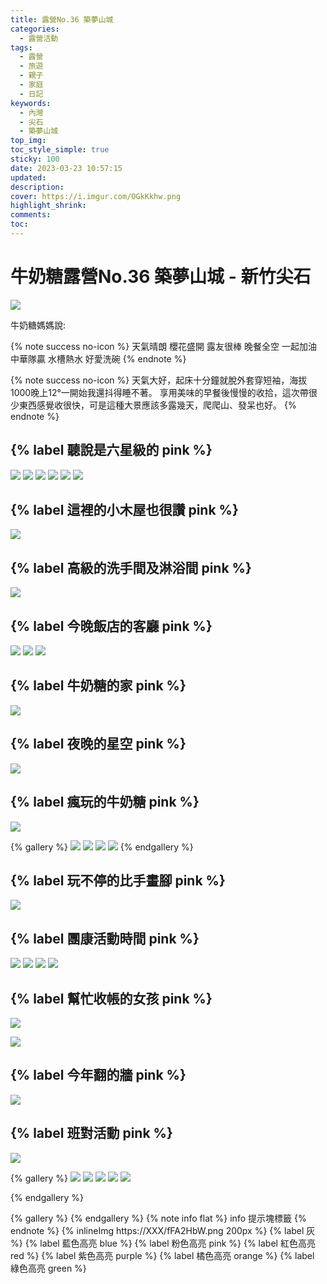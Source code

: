 ```yaml
---
title: 露營No.36 築夢山城
categories:
  - 露營活動
tags:
  - 露營
  - 旅遊
  - 親子
  - 家庭
  - 日記
keywords:
  - 內灣
  - 尖石
  - 築夢山城
top_img:
toc_style_simple: true
sticky: 100
date: 2023-03-23 10:57:15
updated:
description:
cover: https://i.imgur.com/OGkKkhw.png
highlight_shrink:
comments:
toc:
---
```


# 牛奶糖露營No.36 築夢山城 - 新竹尖石

<!-- {% youtube 條碼 %} -->
![](https://lh3.googleusercontent.com/i_1sfq8x-_9jVA9f6Y0XrVXfmSLVS5V0Y7eO7my5p2d_t_FZWQHRuhfeln3kIdeCX2X9GvCD8JBGHec5LrxXd_EaIbvLWw0H5scfmoGXG42xLHgtZJkbW4FAXn9PSwq-1vYqbjPiNw=w1920-h1080)

牛奶糖媽媽說:

{% note success no-icon %}
天氣晴朗 櫻花盛開 露友很棒 晚餐全空
一起加油 中華隊贏 水槽熱水 好愛洗碗
{% endnote %}

{% note success no-icon %}
天氣大好，起床十分鐘就脫外套穿短袖，海拔1000晚上12°一開始我還抖得睡不著。
享用美味的早餐後慢慢的收拾，這次帶很少東西感覺收很快，可是這種大景應該多露幾天，爬爬山、發呆也好。
{% endnote %}

## {% label 聽說是六星級的 pink %}
![](https://lh3.googleusercontent.com/2H0bxfLd2RtLHDSHvaC3ZU60CjYtk18F4tIdM9U22WjqTftMtFWtKO00WYYWLGv5KTjRQV8C4lBCRyrvOpwuUIhPQht5mdqk182Rl_XrdJfZak5axtYwputCfN0l2d7mUSJUxFoXiw=w1920-h1080)
![](https://lh3.googleusercontent.com/ldrTS6gaKb8v4sjDw36Py76j9WRv5BJhSe5qo7a5yv547w4UFWK5DzbKWM5aZxy18vGO5p9Iy-RcuW5NXSD5Q2doF9WftqpG1Z1wUOXd-eFD3MzZ2wUukoD4iUo9yuY-Cn1HBK_npA=w1920-h1080)
![](https://lh3.googleusercontent.com/t0Lv_rvXU2zQ3N4snRYEhOruxD6kP8uf4HnstqqeYDgMSRzm1sZwkI5WnY8kjM1UnIx5sIM49JLFizpT1guiJRbH8N5zrqgHb9zTWSblgYQe9CIkKGh6RpL0-Ev_2dSzbLoNHZ3Www=w1920-h1080)
![](https://lh3.googleusercontent.com/5iEw3APg-VCHdt2-XrLk2zytdMfQqwht3F1KNGRoOab7FEgF_A4sBm5jrhCnBBS4Z9G_bXgw19wasnYRZIXG-JbKl1VHmmQF2LCmXelCFIR0roaOPL8zUQ4OH5eILeTCfafRLbNOrw=w1920-h1080)
![](https://lh3.googleusercontent.com/-sk9iXzh4_590aC876rGkFLcWILPY89GHZGeTGmqEjeJsB6tJpdG74dwYDIjls3mx3l414njc2M75glYLdFqqx5WqAFhYk522V_9UcB8rwOAsjRrUDimYwykXe0tjdLlbfUZDG5ViA=w1920-h1080)
![](https://lh3.googleusercontent.com/aDBiPoAdLZjhiPMjSiYcsHVfvhHxLZJksM_aJjsl1WTzH5vJEbb8js01LTzCFmRA8mxpUNyxwc-pyL3uTUhzqkQJ8gl0ksMwbXLN1SbpRcLgY7r_IcI_izRRAyWWpILv9bOymcNWDw=w1920-h1080)

## {% label 這裡的小木屋也很讚 pink %}

![](https://lh3.googleusercontent.com/liY7cFkYMCfJwxugcDo6Er2Y5viFX5eAqVz-HASw1HOIeX7AczTxtf-DyV4SjX8JmiGHGobQ2yCjQqIdlVd4s5YDt-jpsbm9aZ0J4nZrKGseFg-oprHadAdk0L_pisqeyn7iHJnXAg=w1920-h1080)

## {% label 高級的洗手間及淋浴間 pink %}

![](https://lh3.googleusercontent.com/f1z8524gZ_7nPH4Z5XMXZYTm3iVQA29w9ugjdOkXyyAheCqqCST6sW_D1gWp2wwnWU_Nv0KZm8xFajwOMLPDAN6FldFf18PjoGxqDAR6fPD6yO9b74oWvgMMARKhUHyDHXaeEW9ldA=w1920-h1080)

## {% label 今晚飯店的客廳 pink %}

![](https://lh3.googleusercontent.com/NpxPpQbumCOedmZrmo0dUYxiUgEzvO0zY3PSitLF7lqFk8tq01kPly-ap5k5rV9CXpocf4mHGGEyFofqO1vuD9f-Au34GVwn1JzXpvjh2j3jfAK-2fhInqi-oMo6JdAMAlsa7HbTsw=w1920-h1080)
![](https://lh3.googleusercontent.com/dMMslZoOqBcWmPHj4QJDLeoLgnI8RnGfgSNOInwGv9eJsckZGJCkh4NeOZgt9YEgklSf14OnXrohobMoR2hCYBFpdOQSodM_UIys9ixhTzUow6nWJHYGcfiESDkXY1IhjB-X0dD9CQ=w1920-h1080)
![](https://lh3.googleusercontent.com/yt8NUipjQdN80oIZUymrrHX2jznac8RB0BCB2zFse6BjKLlHwE33TfyNn8klHqnG9SornP0Pze4IpV3-7H-2fdCH7628cxUsHJWnMXzmG4E3n5jWkqsfKLEDCCWr3khWC6-g6SELaA=w1920-h1080)

## {% label 牛奶糖的家 pink %}

![](https://lh3.googleusercontent.com/yXheNmx0aXZXKG2Vt7oSCJAvE-oJys8B5FzMT4KBP723kDpqoCCL2Nuervv40GJwAw4GRQ1xgPbB35SemHt4Im6ivOc_m4IMIPxTkbO3BoBqQmOBqCIFHxSEUdTrzBamG3HudGh8uQ=w1920-h1080)

## {% label 夜晚的星空 pink %}

![](https://lh3.googleusercontent.com/0QDBEb9dInW11ae33_-St8LEI773G46GTYwqKucdx8H--gzuO_DgFreoim1RmDJDmUyWJSPvXYl5JE7oK04nCbJf4xGoVlVvQDZYaC1uA6hWuBvYbf5izo9Whual2n9ixPoJ_wcXIQ=w1920-h1080)

## {% label 瘋玩的牛奶糖 pink %}

![](https://lh3.googleusercontent.com/8xCsGayw-3xim86GSFfxOXMgYJnpTZh66ojkLWZ9cxAhsT5mYdAZAyep0bG1_qYxn_mQyRvVjyydLRINZWIvR8m3B4hhQZB8LStLP1TrfghUwHgzi2X9c7svNnKTmZnaayhrui6joA=w1920-h1080)

{% gallery %}
![](https://lh3.googleusercontent.com/nMP1UPbtM3r89oniHr9Z4vd90CjRbbo7STuieMmyTgv-JyBVwiKx7bu5yZXXmOBxhwIi1zbv1SipMWiPBfsu_BTkG0CIY2cvE-Ak-dhAEOSIz-iIXDoEkCveBORWD_dqaECOs_UzSA=w1920-h1080)
![](https://lh3.googleusercontent.com/30MMGueRkO5bBSwywxkApZTwZNjnJK75dGlwDaJQoIOuerpD3Qx09krNR1QjDuoh1G6OL6L8RaeORW7RO47k7u7Lg3pbIGC8meJaa2epLApN71HXLz1UHfd4ayQ7K6TRSxV4_GxEtw=w1920-h1080)
![](https://lh3.googleusercontent.com/jal90nabHspsgNhqAziYz3MrJiYwbmU5zyD7_bbfeFvYZD38BEFprdt_qopa-2tyhZitVXjvaUeqLwRw8P-P3fbZvQDy7sWU5oCsIJTer_Ii7QTfJZM8KKPgN1FZVmtgb5oY9iflTw=w1920-h1080)
![](https://lh3.googleusercontent.com/-Peg_DJm2Z3i0Sta4Od_61g41XNTZLeFpKLUxZoFdKgZ3xfrh_9LCO6cWfepXsG25yraf63iHw-XjaxwwZgECwib9CHRqzBi1V4P_3msKx9eRW620cYbpASj1qa3ChQ6RPBQR2t2RQ=w1920-h1080)
{% endgallery %}

## {% label 玩不停的比手畫腳 pink %}

![](https://lh3.googleusercontent.com/aQ7qDoOZnuuoikRJYb5vXyvMY6IQlhNihTiYBJbvJRJRlUj7KNfER7S-nWH9504a40WqNOPQVpzxYu1ekojiIilf-yUxQL2Gl758kbpn5SDik9oGH1ezyQ9XPMWc55i6W74hYEZkJg=w1920-h1080)

## {% label 團康活動時間 pink %}

![](https://lh3.googleusercontent.com/__BToj-s-05mlkUc8nXQ-VR-m1sukBrC56B6CALjadK0KByJ4vQlwOje3etl6frJA5gn0SoC3zhKSOPrA2bzaJWMDntY9U2GdzZVyhGpfDbJOfgzVFtDBtx0Dq7QyO46EPX_gq4CuQ=w1920-h1080)
![](https://lh3.googleusercontent.com/79UT6s8PZ19AZE9jtiQbgJ53mceyKtqZ3kIM2L1qjSflztecJj_Q4gF65RwL477embD0SqU28VlpxF4Mvvte86PIU7SaR7BvQGZYd0Zr0YOFf_V9TPNyHofLqxmb0ZcOnPizITl5TQ=w1920-h1080)
![](https://lh3.googleusercontent.com/zZ7xJOAwuu4i-WlsYLCwLP9CnnJ3NVPZdJwcPAI1S4hx_5PCU09gvotemqSibxusQR_FDdFENpVs94IB-tygDR-4H2BwK6tP0hS23IsPO5u0JJFJcKU_6oasvzuuzJ9Ehp7wFZfn-A=w1920-h1080)
![](https://lh3.googleusercontent.com/whoJ5v4Roo7TSFJ65ZqYCND1rz82WimpM7OnBTTTLVTe3igmiipInjgen42CbKhypCBq7Dua1bbFGm8MxXu3V5csgLg7TkcvG0gmdC2hxO4C-3Dd2xCFt0E_8AryrPJsUA0SW2cxCw=w1920-h1080)

## {% label 幫忙收帳的女孩 pink %}

![](https://lh3.googleusercontent.com/AfnQJFhbSFiYsWmhp7MzF1Gf52kPgSHSB20n3aLDQMi-hewC6cwMePRx0fg7wptDXYxZ05lYaooSgTYxloy7FkWhyzkvD8iiY08zQuU4_CJg72n3An9Y8wPGu_g63Z15mUEz2FY6xw=w1920-h1080)


![](https://lh3.googleusercontent.com/uCWZEdoccNvDBbIw04JpuZNG7m1LSZWGwCDq1ufLefetF59I4bHR2AHgjKn9K83PI3Zs7eaiEeDGEnugm0tp8k5VDRLd6u3DQ1qVJtH7a1idVX8trnqwRcvAVGCdvVp6C1a2Vw-o7Q=w1920-h1080)

## {% label 今年翻的牆 pink %}

![](https://lh3.googleusercontent.com/Dg0nQYPQAAq3UAUKk-COBMDBszYKZF_e_l8UcQnHGxBdblK-snd9Hi89BzZs5fCbLrzssrwhHPWlbVONFPgasalL_TAwEELMxGAgHcXBz2CESPec1S8soCOZFY6LYyFXrC75IhWwzQ=w1920-h1080)

## {% label 班對活動 pink %}

![](https://lh3.googleusercontent.com/yJJW6nx3w-QKtAuMjOQHr1khD6T4iQe0cevbE_i3L_xflHwM7I2Gxj3XjRXGOYJXYi0w35PFZv_SFAGiotx9TtRuwZjigxwbTMdXzSW5fxsa6qUM78K-ciDKAZrLcK7JpITjkZgEoA=w1920-h1080)

{% gallery %}
![](https://lh3.googleusercontent.com/JnQsaEPYMqaPif4fGK64a_AtbGZ60Kp--goyef8OmO7adngp6cEWWhlPJC1AU3fPNagaI-4RDnIUWRTkYgD3tHf8F_3ebCpq_y9YDtaBTP2A6lD3jE0Gso_IH6SRBIlp_8fpJJPCLA=w1920-h1080)
![](https://lh3.googleusercontent.com/yZGPhgXHyGd9UmSX6WjgdhxRsT-2tvovbqsm0D86EV2mpi9Z4SWwpq3VB1vAn6ZEERfJOFOkGhZrqk9opXr9S5atKA6vHvSdUQfSK-g8UF6HDj3_ymmdnxrudQ67osOJ-nMsBJyyvQ=w1920-h1080)
![](https://lh3.googleusercontent.com/CltvIIUrMp8_ikrTDeuUnW9DhjjDj3Hq1iWhhldahdKjEZTmMnZGH66EgYz_jVKjthzc4ct7MviHLyhvXumyvqCcU9VsPgK066fazvCvittRmkB4QGjDPRZZ0MF1DfECVI_rLlBk_A=w1920-h1080)
![](https://lh3.googleusercontent.com/aQL57Q2Ox8NPY8xFHUfotnq0BqvltBY1757j6qtLWta1V0vt4dGZYyU6ELkP1P2yg3QuGbLdBFUmwHVec1k_lXgSU6xSxRUEJCLypnxckDPweW7T45RGdTvnmfVhAm91wi4-UMewuQ=w1920-h1080)
![](https://lh3.googleusercontent.com/lgppiWdwoB_kRDZRneU6uTJrCWSRlypT1zM45UiI2ye-Rzm_YLVwcRyZYcr6KQl2EH9T13xN6kS1igV55QrLZLkSQrGBDhd1LfBK0n6-_GKWHGcCWRjDBzMGdyyvD7RvsNsiH8EMrw=w1920-h1080)

{% endgallery %}

{% gallery %}
{% endgallery %}
{% note info flat %}
info 提示塊標籤
{% endnote %}
{% inlineImg https://XXX/fFA2HbW.png 200px %}
{% label 灰 %}
{% label 藍色高亮 blue %}
{% label 粉色高亮 pink %}
{% label 紅色高亮 red %}
{% label 紫色高亮 purple %}
{% label 橘色高亮 orange %}
{% label 綠色高亮 green %}
